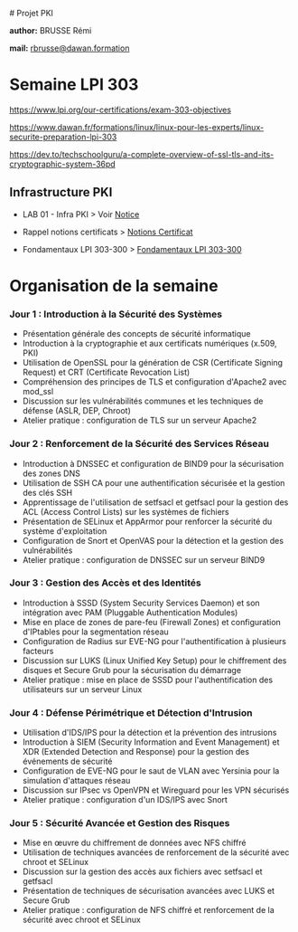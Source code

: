 # Projet PKI

**author:** BRUSSE Rémi

**mail:** rbrusse@dawan.formation

# Semaine LPI 303
https://www.lpi.org/our-certifications/exam-303-objectives

https://www.dawan.fr/formations/linux/linux-pour-les-experts/linux-securite-preparation-lpi-303

https://dev.to/techschoolguru/a-complete-overview-of-ssl-tls-and-its-cryptographic-system-36pd

## Infrastructure PKI
- LAB 01 - Infra PKI > Voir [Notice](./Notice.md)
- Rappel notions certificats > [Notions Certificat](./Certificats.md)

- Fondamentaux LPI 303-300 > [Fondamentaux LPI 303-300](./LPIC-3%20Exam_303-300_Security.md)


# Organisation de la semaine 

### Jour 1 : Introduction à la Sécurité des Systèmes
- Présentation générale des concepts de sécurité informatique
- Introduction à la cryptographie et aux certificats numériques (x.509, PKI)
- Utilisation de OpenSSL pour la génération de CSR (Certificate Signing Request) et CRT (Certificate Revocation List)
- Compréhension des principes de TLS et configuration d'Apache2 avec mod_ssl
- Discussion sur les vulnérabilités communes et les techniques de défense (ASLR, DEP, Chroot)
- Atelier pratique : configuration de TLS sur un serveur Apache2

### Jour 2 : Renforcement de la Sécurité des Services Réseau
- Introduction à DNSSEC et configuration de BIND9 pour la sécurisation des zones DNS
- Utilisation de SSH CA pour une authentification sécurisée et la gestion des clés SSH
- Apprentissage de l'utilisation de setfsacl et getfsacl pour la gestion des ACL (Access Control Lists) sur les systèmes de fichiers
- Présentation de SELinux et AppArmor pour renforcer la sécurité du système d'exploitation
- Configuration de Snort et OpenVAS pour la détection et la gestion des vulnérabilités
- Atelier pratique : configuration de DNSSEC sur un serveur BIND9

### Jour 3 : Gestion des Accès et des Identités
- Introduction à SSSD (System Security Services Daemon) et son intégration avec PAM (Pluggable Authentication Modules)
- Mise en place de zones de pare-feu (Firewall Zones) et configuration d'IPtables pour la segmentation réseau
- Configuration de Radius sur EVE-NG pour l'authentification à plusieurs facteurs
- Discussion sur LUKS (Linux Unified Key Setup) pour le chiffrement des disques et Secure Grub pour la sécurisation du démarrage
- Atelier pratique : mise en place de SSSD pour l'authentification des utilisateurs sur un serveur Linux

### Jour 4 : Défense Périmétrique et Détection d'Intrusion
- Utilisation d'IDS/IPS pour la détection et la prévention des intrusions
- Introduction à SIEM (Security Information and Event Management) et XDR (Extended Detection and Response) pour la gestion des événements de sécurité
- Configuration de EVE-NG pour le saut de VLAN avec Yersinia pour la simulation d'attaques réseau
- Discussion sur IPsec vs OpenVPN et Wireguard pour les VPN sécurisés
- Atelier pratique : configuration d'un IDS/IPS avec Snort

### Jour 5 : Sécurité Avancée et Gestion des Risques
- Mise en œuvre du chiffrement de données avec NFS chiffré
- Utilisation de techniques avancées de renforcement de la sécurité avec chroot et SELinux
- Discussion sur la gestion des accès aux fichiers avec setfsacl et getfsacl
- Présentation de techniques de sécurisation avancées avec LUKS et Secure Grub
- Atelier pratique : configuration de NFS chiffré et renforcement de la sécurité avec chroot et SELinux





